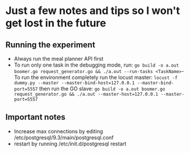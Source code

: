 # Just a few notes and tips so I won't get lost in the future


## Running the experiment

- Always run the meal planner API first
- To run only one task in the debugging mode, run: `go build -o a.out boomer.go request_generator.go && ./a.out --run-tasks <TaskName>`- To run the environment completely run the locust master: `locust -f dummy.py --master --master-bind-host=127.0.0.1 --master-bind-port=5557` then run the GO slave: `go build -o a.out boomer.go request_generator.go && ./a.out --master-host=127.0.0.1 --master-port=5557`

## Important notes

- Increase max connections by editing /etc/postgresql/9.3/main/postgresql.conf
- restart by running /etc/init.d/postgresql restart
